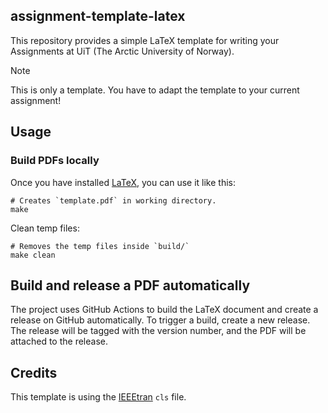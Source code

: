 ## assignment-template-latex

This repository provides a simple LaTeX template for writing your Assignments at UiT (The Arctic University of Norway). 

> [!NOTE]
> This is only a template. You have to adapt the template to your current assignment!

## Usage 

### Build PDFs locally 

Once you have installed [LaTeX](https://www.latex-project.org/), you can use it like this:

```console
# Creates `template.pdf` in working directory.
make
```

Clean temp files: 

```console
# Removes the temp files inside `build/`
make clean
```

## Build and release a PDF automatically

The project uses GitHub Actions to build the LaTeX document and create a release on GitHub automatically. To trigger a build, create a new release. The release will be tagged with the version number, and the PDF will be attached to the release.

## Credits

This template is using the [IEEEtran](https://www.ieee.org/conferences/publishing/templates.html) `cls` file.